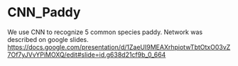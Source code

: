 # CNN_Paddy
We use CNN to recognize 5 common species paddy.
Network was described on google slides.
https://docs.google.com/presentation/d/1ZaeUI9MEAXrhpiotwTbtOtxO03vZ7Of7yJVvYPiMOXQ/edit#slide=id.g638d21cf9b_0_664
